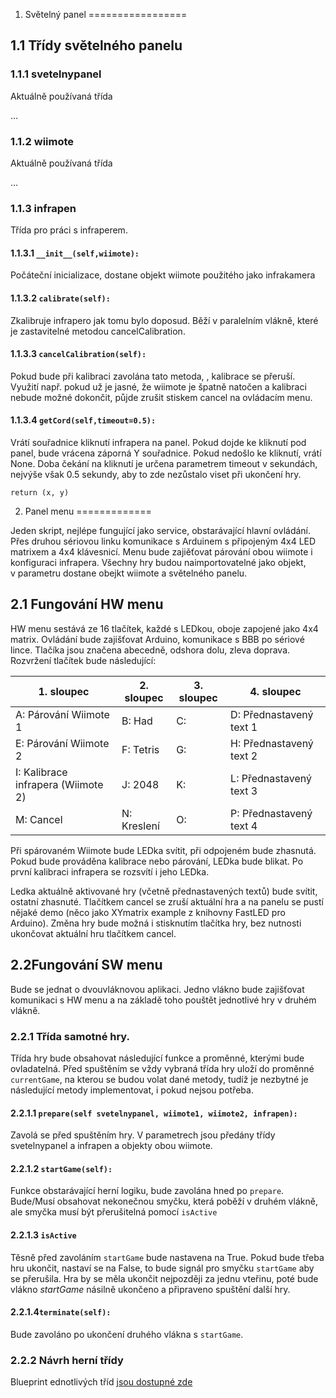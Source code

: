 1. Světelný panel
=================

1.1 Třídy světelného panelu
---------------------------

### 1.1.1 svetelnypanel

Aktuálně používaná třída

…

### 1.1.2 wiimote

Aktuálně používaná třída

…

### 1.1.3 infrapen

Třída pro práci s infraperem.

#### 1.1.3.1 `__init__(self,wiimote):`

Počáteční inicializace, dostane objekt wiimote použitého jako
infrakamera

#### 1.1.3.2 `calibrate(self):`

Zkalibruje infrapero jak tomu bylo doposud. Běží v paralelním vlákně,
které je zastavitelné metodou cancelCalibration.

#### 1.1.3.3 `cancelCalibration(self):`

Pokud bude při kalibraci zavolána tato metoda, , kalibrace se přeruší.
Využití např. pokud už je jasné, že wiimote je špatně natočen a
kalibraci nebude možné dokončit, půjde zrušit stiskem cancel na
ovládacím menu.

#### 1.1.3.4 `getCord(self,timeout=0.5):`

Vrátí souřadnice kliknutí infrapera na panel. Pokud dojde ke kliknutí
pod panel, bude vrácena záporná Y souřadnice. Pokud nedošlo ke kliknutí,
vrátí None. Doba čekání na kliknutí je určena parametrem timeout
v sekundách, nejvýše však 0.5 sekundy, aby to zde nezůstalo viset při
ukončení hry.

`return (x, y)`

2. Panel menu
=============

Jeden skript, nejlépe fungující jako service, obstarávající hlavní
ovládání. Přes druhou sériovou linku komunikace s Arduinem s připojeným
4x4 LED matrixem a 4x4 klávesnicí. Menu bude zajiěťovat párování obou
wiimote i konfiguraci infrapera. Všechny hry budou naimportovatelné jako
objekt, v parametru dostane obejkt wiimote a světelného panelu.

2.1 Fungování HW menu
---------------------

HW menu sestává ze 16 tlačítek, každé s LEDkou, oboje zapojené jako 4x4
matrix. Ovládání bude zajišťovat Arduino, komunikace s BBB po sériové
lince. Tlačíka jsou značena abecedně, odshora dolu, zleva doprava. Rozvržení tlačítek bude následující:

| 1. sloupec |  2. sloupec | 3. sloupec | 4. sloupec | 
|---|---|---|---|
| A: Párování Wiimote 1                | B: Had     | C:      | D: Přednastavený text 1 |
| E: Párování Wiimote 2                | F: Tetris  | G:      | H: Přednastavený text 2 |
| I: Kalibrace infrapera (Wiimote 2)   | J: 2048    | K:      | L: Přednastavený text 3 |
| M: Cancel                            | N: Kreslení| O:      | P: Přednastavený text 4 |

Při spárovaném Wiimote bude LEDka svítit, při odpojeném bude zhasnutá.
Pokud bude prováděna kalibrace nebo párování, LEDka bude blikat. Po
první kalibraci infrapera se rozsvítí i jeho LEDka.

Ledka aktuálně aktivované hry (včetně přednastavených textů) bude
svítit, ostatní zhasnuté. Tlačítkem cancel se zruší aktuální hra a na
panelu se pustí nějaké demo (něco jako XYmatrix example z knihovny
FastLED pro Arduino). Změna hry bude možná i stisknutím tlačítka hry,
bez nutnosti ukončovat aktuální hru tlačítkem cancel.

2.2Fungování SW menu
--------------------

Bude se jednat o dvouvláknovou aplikaci. Jedno vlákno bude zajišťovat
komunikaci s HW menu a na základě toho pouštět jednotlivé hry v druhém
vlákně.

### 2.2.1 Třída samotné hry.

Třída hry bude obsahovat následující funkce a proměnné, kterými bude
ovladatelná. Před spuštěním se vždy vybraná třída hry uloží do proměnné
`currentGame`, na kterou se budou volat dané metody, tudíž je nezbytné
je následující metody implementovat, i pokud nejsou potřeba.

#### 2.2.1.1 `prepare(self svetelnypanel, wiimote1, wiimote2, infrapen):`

Zavolá se před spuštěním hry. V parametrech jsou předány třídy
svetelnypanel a infrapen a objekty obou wiimote.

#### 2.2.1.2 `startGame(self):`

Funkce obstarávající herní logiku, bude zavolána hned po `prepare`.
Bude/Musí obsahovat nekonečnou smyčku, která poběží v druhém vlákně, ale
smyčka musí být přerušitelná pomocí `isActive`

#### 2.2.1.3 `isActive`

Těsně před zavoláním `startGame` bude nastavena na True. Pokud bude
třeba hru ukončit, nastaví se na False, to bude signál pro smyčku
`startGame` aby se přerušila. Hra by se měla ukončit nejpozději za jednu
vteřinu, poté bude vlákno *startGame* násilně ukončeno a připraveno
spuštění další hry.

#### 2.2.1.4`terminate(self):`

Bude zavoláno po ukončení
druhého vlákna s `startGame`.


### 2.2.2 Návrh herní třídy
Blueprint ednotlivých tříd [jsou dostupné zde](https://github.com/gymgeek/led_panel/tree/master/source/BBB/blueprints)
